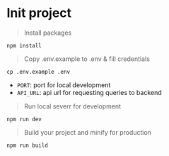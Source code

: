 # Init project

> Install packages

```
npm install
```

> Copy .env.example to .env & fill credentials

```
cp .env.example .env
```

- `PORT`: port for local development
- `API_URL`: api url for requesting queries to backend

> Run local severr for development

```
npm run dev
```

> Build your project and minify for production

```
npm run build
```
